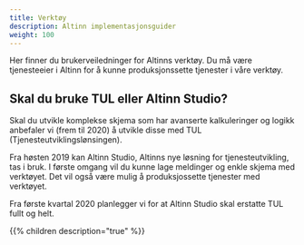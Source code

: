 ```yaml
---
title: Verktøy
description: Altinn implementasjonsguider
weight: 100
---
```


Her finner du brukerveiledninger for Altinns verktøy. Du må være tjenesteeier       i Altinn for å kunne produksjonssette tjenester i våre verktøy.

## Skal du bruke TUL eller Altinn Studio?

Skal du utvikle komplekse skjema som har avanserte kalkuleringer og logikk anbefaler vi (frem til 2020) å utvikle disse med TUL (Tjenesteutviklingslønsingen). 

Fra høsten 2019 kan Altinn Studio, Altinns nye løsning for tjenesteutvikling, tas i bruk. I første omgang vil du kunne lage meldinger og enkle skjema med verktøyet. Det vil også være mulig å produksjossette tjenester med verktøyet.  

Fra første kvartal 2020 planlegger vi for at Altinn Studio skal erstatte TUL fullt og helt. 

{{% children description="true" %}}
